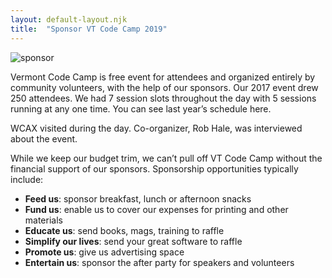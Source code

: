 ```yaml
---
layout: default-layout.njk
title:  "Sponsor VT Code Camp 2019"
---
```


![sponsor](/assets/undraw_transfer_money_rywa.png)

Vermont Code Camp is free event for attendees and organized entirely by community volunteers, with the help of our sponsors. Our 2017 event drew 250 attendees. We had 7 session slots throughout the day with 5 sessions running at any one time. You can see last year’s schedule here.

WCAX visited during the day. Co-organizer, Rob Hale, was interviewed about the event.

While we keep our budget trim, we can’t pull off VT Code Camp without the financial support of our sponsors. Sponsorship opportunities typically include:

* **Feed us**: sponsor breakfast, lunch or afternoon snacks
* **Fund us**: enable us to cover our expenses for printing and other materials
* **Educate us**: send books, mags, training to raffle
* **Simplify our lives**: send your great software to raffle
* **Promote us**: give us advertising space
* **Entertain us**: sponsor the after party for speakers and volunteers
